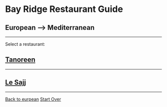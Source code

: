 # Bay Ridge Restaurant Guide
## European --> Mediterranean
---
Select a restaurant:
## [Tanoreen](https://tanoreen.com/)
---
## [Le Sajj](https://lesajj.com/)
---
[Back to eurpean](eurpean.md)
[Start Over](../home.md)
